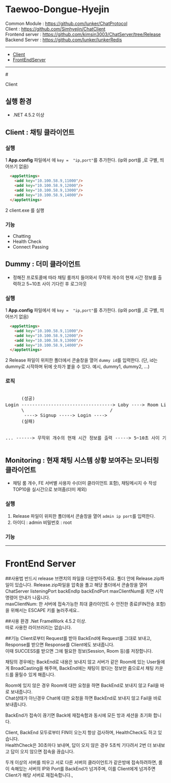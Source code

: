 # Taewoo-Dongue-Hyejin

Common Module : https://github.com/lunker/ChatProtocol  
Client : https://github.com/Simhyejin/ChatClient  
Frontend server : https://github.com/kimsin3003/ChatServer/tree/Release  
Backend Server : https://github.com/lunker/lunkerRedis

---
- [Client](#client)
- [FrontEndServer](#fe)

---

#<div id ="client"> Client </div>

## 실행 환경
- .NET 4.5.2 이상

## Client : 채팅 클라이언트

### 실행
1 __App.config__ 파일에서 <appSettings>에 `key =  "ip,port"`를 추가한다. (ip와 port를 ,로 구별, 띄어쓰기 없음)
``` html 
  <appSettings>
    <add key="10.100.58.9,11000"/>
    <add key="10.100.58.9,12000"/>
    <add key="10.100.58.9,13000"/>
    <add key="10.100.58.9,14000"/>
  </appSettings>
```
2  client.exe 를 실행

### 기능
- Chatting
- Health Check
- Connect Passing

## Dummy : 더미 클라이언트
- 정해진 프로토콜에 따라 채팅 룸까지 들어와서 무작위 개수의 현재 시간 정보를 출력하고 5~10초 사이 기다린 후 로그아웃

### 실행
1 __App.config__ 파일에서 <appSettings>에 `key =  "ip,port"`를 추가한다. (ip와 port를 ,로 구별, 띄어쓰기 없음)
``` html 
  <appSettings>
    <add key="10.100.58.9,11000"/>
    <add key="10.100.58.9,12000"/>
    <add key="10.100.58.9,13000"/>
    <add key="10.100.58.9,14000"/>
  </appSettings>
```
2 Release 파일이 위피한 폴더에서 콘솔창을 열어 `dummy id`를 입력한다.
(단, id는 dummy로 시작하며 뒤에 숫자가 붙을 수 있다. 예시, dummy1, dummy2, ...)

### 로직
 <pre>            
      (성공)                                                        (RoomList에서 랜덤 Room No를 뽑아 입장)
Login ----------------------------------> Loby ----> Room List 조회 ---------------------------------> Room ------> ...
      \                                /                            \                               / 
       ----> Signup -----> Login ---->                               ---------> Create Room ------->
      (실패)                                                         (RoomList가 비어잇으면)      
      
      
... ------> 무작위 개수의 현재 시간 정보를 출력 -----> 5~10초 사이 기다린 후 -----> LogOut -------> Exit
  </pre>     
  
## Monitoring : 현재 채팅 시스템 상황 보여주는 모니터링 클라이언트
- 채팅 룸 개수, FE 서버별 사용자 수(더미 클라이언트 포함), 채팅메시지 수 작성 TOP10을 실시간으로 보여줌(더미 제외)

### 실행
1. Release 파일이 위피한 폴더에서 콘솔창을 열어 `admin ip port`를 입력한다.
2. 아이디 : admin 비밀번호 : root

### 기능

---

# <div id="fe"> FrontEnd Server</div>
##사용법
반드시 release 브랜치의 파일을 다운받아주세요.
폴더 안에 Release.zip파일이 있습니다.
Release.zip파일을 압축을 풀고 해당 폴더에서 콘솔창을 열어 
ChatServer listeningPort backEndIp backEndPort maxClientNum를 치면 시작 명령어 안내가 나옵니다.  
maxClientNum: 한 서버에 접속가능한 최대 클라이언트 수
안전한 종료(FIN전송 포함)을 위해서는 ESCAPE 키를 눌러주세요..

##사용 환경
.Net FrameWork 4.5.2 이상.  
따로 사용한 라이브러리는 없습니다.

##기능
Client로부터 Request를 받아 BackEnd에 Request를 그대로 보내고, Response를 받으면 Response를 Client에도 보내줍니다.   
이때 SUCCESS를 받으면 그에 필요한 정보(Session, Room 등)를 저장합니다.  
  
채팅의 경우에는 BackEnd로 내용은 보내지 않고 서버가 같은 Room에 있는 User들에게 BroadCasting을 해주며, BackEnd에는 채팅이 왔다는   정보만 줌으로서 채팅 카운드를 올릴수 있게 해줍니다.  
  
Room에 있지 않은 경우 Room에 대한 요청을 하면 BackEnd로 보내지 않고 Fail을 바로 보내줍니다.  
Chat상태가 아닌경우 Chat에 대한 요청을 하면 BackEnd로 보내지 않고 Fail을 바로 보내줍니다.  
  
BackEnd가 접속이 끊기면 Back에 재접속함과 동시에 모든 방과 세션을 초기화 합니다.  
    
Client, BackEnd 모두로부터 FIN이 오는지 항상 검사하며, HealthCheck도 하고 있습니다.      
HealthCheck은 30초마다 보내며, 답이 오지 않은 경우 5초씩 기다려서 2번 더 보내보고 답이 오지 않으면 접속을 끊습니다.   

두개 이상의 서버를 띄우고 서로 다른 서버의 클라이언트가 같은방에 접속하려하면, 룸이 속해있는 서버의 IP와 Port를 BackEnd가 넘겨주며, 이를 Client에게 넘겨주면 Client가 해당 서버로 재접속합니다., 

